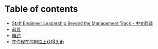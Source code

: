 # Table of contents

* [Staff Engineer: Leadership Beyond the Management Track  - 中文翻译](README.md)
* [前言](qian-yan.md)
* [概述](gai-shu.md)
* [在你现在的岗位上获得头衔](zai-ni-xian-zai-de-gang-wei-shang-huo-de-tou-xian.md)

